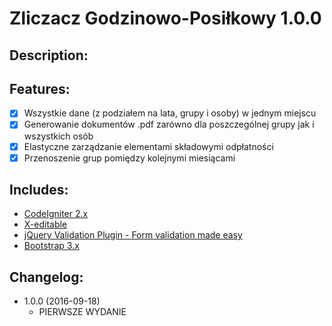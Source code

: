 # Zliczacz Godzinowo-Posiłkowy 1.0.0

## Description:

## Features:
* [x] Wszystkie dane (z podziałem na lata, grupy i osoby) w jednym miejscu
* [x] Generowanie dokumentów .pdf zarówno dla poszczególnej grupy jak i wszystkich osób
* [x] Elastyczne zarządzanie elementami składowymi odpłatności
* [x] Przenoszenie grup pomiędzy kolejnymi miesiącami

## Includes:

* [CodeIgniter 2.x](https://github.com/bcit-ci/CodeIgniter)
* [X-editable](https://github.com/vitalets/x-editable)
* [jQuery Validation Plugin - Form validation made easy](https://github.com/jquery-validation/jquery-validation)
* [Bootstrap 3.x](https://getbootstrap.com/)

## Changelog:
* 1.0.0 (2016-09-18)
  * PIERWSZE WYDANIE
